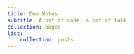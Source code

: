 ```yaml
---
title: Dev Notes
subtitle: A bit of code, a bit of talk
collection: pages
list:
    collection: posts
---
```

